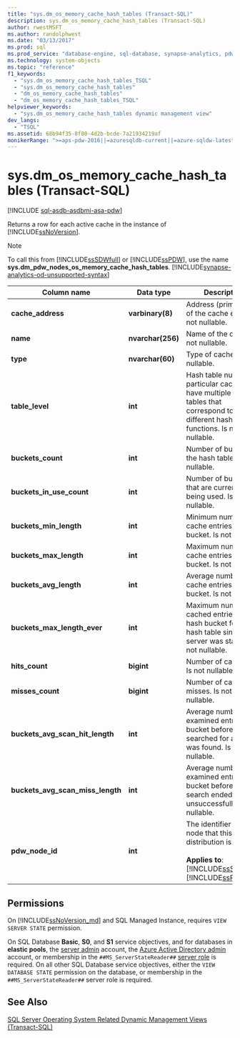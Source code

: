 ```yaml
---
title: "sys.dm_os_memory_cache_hash_tables (Transact-SQL)"
description: sys.dm_os_memory_cache_hash_tables (Transact-SQL)
author: rwestMSFT
ms.author: randolphwest
ms.date: "03/13/2017"
ms.prod: sql
ms.prod_service: "database-engine, sql-database, synapse-analytics, pdw"
ms.technology: system-objects
ms.topic: "reference"
f1_keywords:
  - "sys.dm_os_memory_cache_hash_tables_TSQL"
  - "sys.dm_os_memory_cache_hash_tables"
  - "dm_os_memory_cache_hash_tables"
  - "dm_os_memory_cache_hash_tables_TSQL"
helpviewer_keywords:
  - "sys.dm_os_memory_cache_hash_tables dynamic management view"
dev_langs:
  - "TSQL"
ms.assetid: 68b94f35-8f80-4d2b-bcde-7a21934219af
monikerRange: ">=aps-pdw-2016||=azuresqldb-current||=azure-sqldw-latest||>=sql-server-2016||>=sql-server-linux-2017||=azuresqldb-mi-current"
---
```

# sys.dm_os_memory_cache_hash_tables (Transact-SQL)
[!INCLUDE [sql-asdb-asdbmi-asa-pdw](../../includes/applies-to-version/sql-asdb-asdbmi-asa-pdw.md)]

  Returns a row for each active cache in the instance of [!INCLUDE[ssNoVersion](../../includes/ssnoversion-md.md)].  
  
> [!NOTE]  
>  To call this from [!INCLUDE[ssSDWfull](../../includes/sssdwfull-md.md)] or [!INCLUDE[ssPDW](../../includes/sspdw-md.md)], use the name **sys.dm_pdw_nodes_os_memory_cache_hash_tables**. [!INCLUDE[synapse-analytics-od-unsupported-syntax](../../includes/synapse-analytics-od-unsupported-syntax.md)] 
  
|Column name|Data type|Description|  
|-----------------|---------------|-----------------|  
|**cache_address**|**varbinary(8)**|Address (primary key) of the cache entry. Is not nullable.|  
|**name**|**nvarchar(256)**|Name of the cache. Is not nullable.|  
|**type**|**nvarchar(60)**|Type of cache. Is not nullable.|  
|**table_level**|**int**|Hash table number. A particular cache may have multiple hash tables that correspond to different hash functions. Is not nullable.|  
|**buckets_count**|**int**|Number of buckets in the hash table. Is not nullable.|  
|**buckets_in_use_count**|**int**|Number of buckets that are currently being used. Is not nullable.|  
|**buckets_min_length**|**int**|Minimum number of cache entries in a bucket. Is not nullable.|  
|**buckets_max_length**|**int**|Maximum number of cache entries in a bucket. Is not nullable.|  
|**buckets_avg_length**|**int**|Average number of cache entries in each bucket. Is not nullable.|  
|**buckets_max_length_ever**|**int**|Maximum number of cached entries in a hash bucket for this hash table since the server was started. Is not nullable.|  
|**hits_count**|**bigint**|Number of cache hits. Is not nullable.|  
|**misses_count**|**bigint**|Number of cache misses. Is not nullable.|  
|**buckets_avg_scan_hit_length**|**int**|Average number of examined entries in a bucket before the searched for an item was found. Is not nullable.|  
|**buckets_avg_scan_miss_length**|**int**|Average number of examined entries in a bucket before the search ended unsuccessfully. Is not nullable.|  
|**pdw_node_id**|**int**|The identifier for the node that this distribution is on.<br /><br /> **Applies to**: [!INCLUDE[ssSDWfull](../../includes/sssdwfull-md.md)], [!INCLUDE[ssPDW](../../includes/sspdw-md.md)]|  
  
## Permissions 

On [!INCLUDE[ssNoVersion_md](../../includes/ssnoversion-md.md)] and SQL Managed Instance, requires `VIEW SERVER STATE` permission.

On SQL Database **Basic**, **S0**, and **S1** service objectives, and for databases in **elastic pools**, the [server admin](/azure/azure-sql/database/logins-create-manage#existing-logins-and-user-accounts-after-creating-a-new-database) account, the [Azure Active Directory admin](/azure/azure-sql/database/authentication-aad-overview#administrator-structure) account, or membership in the `##MS_ServerStateReader##` [server role](/azure/azure-sql/database/security-server-roles) is required. On all other SQL Database service objectives, either the `VIEW DATABASE STATE` permission on the database, or membership in the `##MS_ServerStateReader##` server role is required.   

## See Also  
 
  [SQL Server Operating System Related Dynamic Management Views &#40;Transact-SQL&#41;](../../relational-databases/system-dynamic-management-views/sql-server-operating-system-related-dynamic-management-views-transact-sql.md)  
  
